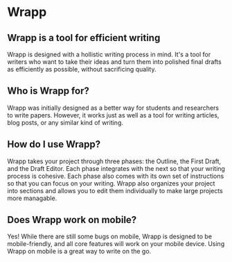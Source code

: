 # Wrapp

## Wrapp is a tool for efficient writing

Wrapp is designed with a hollistic writing process in mind. It's a tool for writers who want to take their ideas and turn them into polished final drafts as efficiently as possible, without sacrificing quality.

## Who is Wrapp for?

Wrapp was initially designed as a better way for students and researchers to write papers. However, it works just as well as a tool for writing articles, blog posts, or any similar kind of writing.

## How do I use Wrapp?

Wrapp takes your project through three phases: the Outline, the First Draft, and the Draft Editor. Each phase integrates with the next so that your writing process is cohesive. Each phase also comes with its own set of instructions so that you can focus on your writing. Wrapp also organizes your project into sections and allows you to edit them individually to make large projects more managable.

## Does Wrapp work on mobile?

Yes! While there are still some bugs on mobile, Wrapp is designed to be mobile-friendly, and all core features will work on your mobile device. Using Wrapp on mobile is a great way to write on the go. 